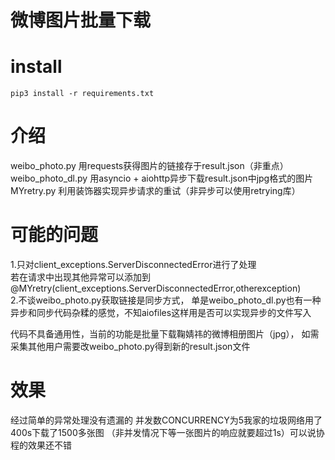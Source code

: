 # 微博图片批量下载

# install
`
pip3 install -r requirements.txt
`

# 介绍
weibo_photo.py 用requests获得图片的链接存于result.json（非重点）  
weibo_photo_dl.py 用asyncio + aiohttp异步下载result.json中jpg格式的图片  
MYretry.py 利用装饰器实现异步请求的重试（非异步可以使用retrying库）

# 可能的问题
1.只对client_exceptions.ServerDisconnectedError进行了处理  
若在请求中出现其他异常可以添加到
@MYretry(client_exceptions.ServerDisconnectedError,otherexception)  
2.不谈weibo_photo.py获取链接是同步方式，
单是weibo_photo_dl.py也有一种异步和同步代码杂糅的感觉，不知aiofiles这样用是否可以实现异步的文件写入  


代码不具备通用性，当前的功能是批量下载鞠婧祎的微博相册图片（jpg），
如需采集其他用户需要改weibo_photo.py得到新的result.json文件


# 效果
经过简单的异常处理没有遗漏的
并发数CONCURRENCY为5我家的垃圾网络用了400s下载了1500多张图
（非并发情况下等一张图片的响应就要超过1s）可以说协程的效果还不错




